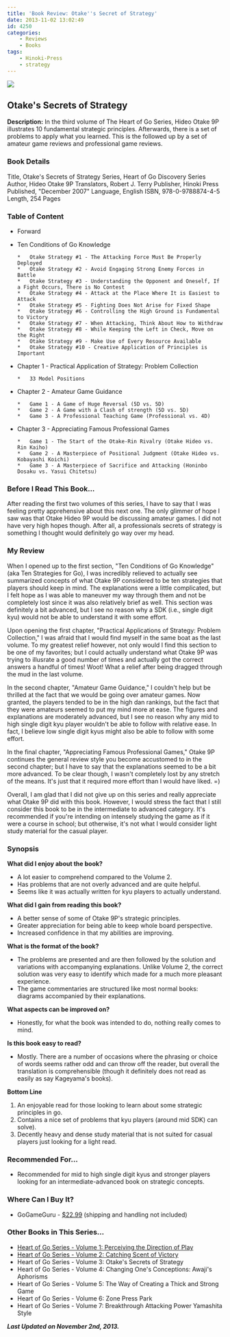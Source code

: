 ```yaml
---
title: 'Book Review: Otake''s Secret of Strategy'
date: 2013-11-02 13:02:49
id: 4250
categories:
	- Reviews
	- Books
tags:
	- Hinoki-Press
	- strategy
---
```


![](/images/2013/10/heartofgov3cover.jpg)

## Otake's Secrets of Strategy

**Description:** In the third volume of The Heart of Go Series, Hideo Otake 9P illustrates 10 fundamental strategic principles. Afterwards, there is a set of problems to apply what you learned. This is the followed up by a set of amateur game reviews and professional game reviews.

<!--more-->

### Book Details

Title, Otake's Secrets of Strategy
Series, Heart of Go Discovery Series
Author, Hideo Otake 9P
Translators, Robert J. Terry
Publisher, Hinoki Press
Published, "December 2007"
Language, English
ISBN, 978-0-9788874-4-5
Length, 254 Pages

### Table of Content

*   Forward
*   Ten Conditions of Go Knowledge

		*   Otake Strategy #1 - The Attacking Force Must Be Properly Deployed
		*   Otake Strategy #2 - Avoid Engaging Strong Enemy Forces in Battle
		*   Otake Strategy #3 - Understanding the Opponent and Oneself, If a Fight Occurs, There is No Contest
		*   Otake Strategy #4 - Attack at the Place Where It is Easiest to Attack
		*   Otake Strategy #5 - Fighting Does Not Arise for Fixed Shape
		*   Otake Strategy #6 - Controlling the High Ground is Fundamental to Victory
		*   Otake Strategy #7 - When Attacking, Think About How to Withdraw
		*   Otake Strategy #8 - While Keeping the Left in Check, Move on the Right
		*   Otake Strategy #9 - Make Use of Every Resource Available
		*   Otake Strategy #10 - Creative Application of Principles is Important

*   Chapter 1 - Practical Application of Strategy: Problem Collection

		*   33 Model Positions

*   Chapter 2 - Amateur Game Guidance

		*   Game 1 - A Game of Huge Reversal (5D vs. 5D)
		*   Game 2 - A Game with a Clash of strength (5D vs. 5D)
		*   Game 3 - A Professional Teaching Game (Professional vs. 4D)

*   Chapter 3 - Appreciating Famous Professional Games

		*   Game 1 - The Start of the Otake-Rin Rivalry (Otake Hideo vs. Rin Kaiho)
		*   Game 2 - A Masterpiece of Positional Judgment (Otake Hideo vs. Kobayashi Koichi)
		*   Game 3 - A Masterpiece of Sacrifice and Attacking (Honinbo Dosaku vs. Yasui Chitetsu)


### Before I Read This Book...

After reading the first two volumes of this series, I have to say that I was feeling pretty apprehensive about this next one. The only glimmer of hope I saw was that Otake Hideo 9P would be discussing amateur games. I did not have very high hopes though. After all, a professionals secrets of strategy is something I thought would definitely go way over my head.

### My Review

When I opened up to the first section, "Ten Conditions of Go Knowledge" (aka Ten Strategies for Go), I was incredibly relieved to actually see summarized concepts of what Otake 9P considered to be ten strategies that players should keep in mind. The explanations were a little complicated, but I felt hope as I was able to maneuver my way through them and not be completely lost since it was also relatively brief as well. This section was definitely a bit advanced, but I see no reason why a SDK (i.e., single digit kyu) would not be able to understand it with some effort.

Upon opening the first chapter, "Practical Applications of Strategy: Problem Collection," I was afraid that I would find myself in the same boat as the last volume. To my greatest relief however, not only would I find this section to be one of my favorites; but I could actually understand what Otake 9P was trying to illusrate a good number of times and actually got the correct answers a handful of times! Woot! What a relief after being dragged through the mud in the last volume.

In the second chapter, "Amateur Game Guidance," I couldn't help but be thrilled at the fact that we would be going over amateur games. Now granted, the players tended to be in the high dan rankings, but the fact that they were amateurs seemed to put my mind more at ease. The figures and explanations are moderately advanced, but I see no reason why any mid to high single digit kyu player wouldn't be able to follow with relative ease. In fact, I believe low single digit kyus might also be able to follow with some effort.

In the final chapter, "Appreciating Famous Professional Games," Otake 9P continues the general review style you become accustomed to in the second chapter; but I have to say that the explanations seemed to be a bit more advanced. To be clear though, I wasn't completely lost by any stretch of the means. It's just that it required more effort than I would have liked. =)

Overall, I am glad that I did not give up on this series and really appreciate what Otake 9P did with this book. However, I would stress the fact that I still consider this book to be in the intermediate to advanced category. It's recommended if you're intending on intensely studying the game as if it were a course in school; but otherwise, it's not what I would consider light study material for the casual player.

### Synopsis

**What did I enjoy about the book?**

*   A lot easier to comprehend compared to the Volume 2.
*   Has problems that are not overly advanced and are quite helpful.
*   Seems like it was actually written for kyu players to actually understand.

**What did I gain from reading this book?**

*   A better sense of some of Otake 9P's strategic principles.
*   Greater appreciation for being able to keep whole board perspective.
*   Increased confidence in that my abilities are improving.

**What is the format of the book?**

*   The problems are presented and are then followed by the solution and variations with accompanying explanations. Unlike Volume 2, the correct solution was very easy to identify which made for a much more pleasant experience.
*   The game commentaries are structured like most normal books: diagrams accompanied by their explanations.

**What aspects can be improved on?**

*   Honestly, for what the book was intended to do, nothing really comes to mind.

**Is this book easy to read?**

*   Mostly. There are a number of occasions where the phrasing or choice of words seems rather odd and can throw off the reader, but overall the translation is comprehensible (though it definitely does not read as easily as say Kageyama's books).

**Bottom Line**

1.  An enjoyable read for those looking to learn about some strategic principles in go.
2.  Contains a nice set of problems that kyu players (around mid SDK) can solve).
3.  Decently heavy and dense study material that is not suited for casual players just looking for a light read.

### Recommended For...

*   Recommended for mid to high single digit kyus and stronger players looking for an intermediate-advanced book on strategic concepts.

### Where Can I Buy It?

*   GoGameGuru - [$22.99](http://shop.gogameguru.com/otakes-secrets-of-strategy/?acc=e4da3b7fbbce2345d7772b0674a318d5) (shipping and handling not included)

### Other Books in This Series...

*   [Heart of Go Series - Volume 1: Perceiving the Direction of Play](http://www.bengozen.com/book-review-perceiving-direction-play/ "Book Review: Perceiving the Direction of Play")
*   [Heart of Go Series - Volume 2: Catching Scent of Victory](http://www.bengozen.com/book-review-scent-victory/ "Book Review: Scent of Victory")
*   Heart of Go Series - Volume 3: Otake's Secrets of Strategy
*   Heart of Go Series - Volume 4: Changing One's Conceptions: Awaji's Aphorisms
*   Heart of Go Series - Volume 5: The Way of Creating a Thick and Strong Game
*   Heart of Go Series - Volume 6: Zone Press Park
*   Heart of Go Series - Volume 7: Breakthrough Attacking Power Yamashita Style

_**Last Updated on November 2nd, 2013.**_